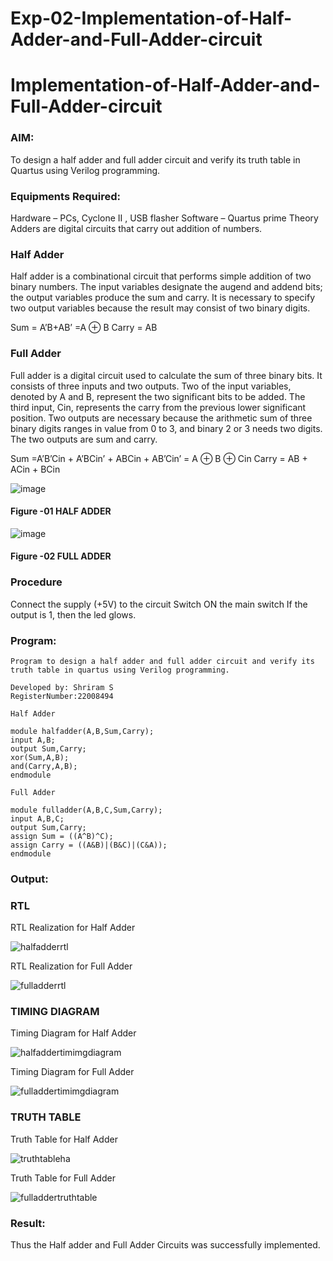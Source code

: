 # Exp-02-Implementation-of-Half-Adder-and-Full-Adder-circuit

# Implementation-of-Half-Adder-and-Full-Adder-circuit
### AIM:
To design a half adder and full adder circuit and verify its truth table in Quartus using Verilog programming.

### Equipments Required:
Hardware – PCs, Cyclone II , USB flasher
Software – Quartus prime
Theory
Adders are digital circuits that carry out addition of numbers.

### Half Adder
Half adder is a combinational circuit that performs simple addition of two binary numbers. The input variables designate the augend and addend bits; the output variables produce the sum and carry. It is necessary to specify two output variables because the result may consist of two binary digits.

Sum = A’B+AB’ =A ⊕ B Carry = AB

### Full Adder
Full adder is a digital circuit used to calculate the sum of three binary bits. It consists of three inputs and two outputs. Two of the input variables, denoted by A and B, represent the two significant bits to be added. The third input, Cin, represents the carry from the previous lower significant position. Two outputs are necessary because the arithmetic sum of three binary digits ranges in value from 0 to 3, and binary 2 or 3 needs two digits. The two outputs are sum and carry.

Sum =A’B’Cin + A’BCin’ + ABCin + AB’Cin’ = A ⊕ B ⊕ Cin Carry = AB + ACin + BCin

 ![image](https://user-images.githubusercontent.com/36288975/163552156-a13e5a56-c638-4110-97d9-8896907c8d25.png)

#### Figure -01 HALF ADDER 


![image](https://user-images.githubusercontent.com/36288975/163552057-b3547877-6d07-45b4-b7e0-bcfebfad9e1d.png)

#### Figure -02 FULL ADDER 

### Procedure

Connect the supply (+5V) to the circuit
Switch ON the main switch
If the output is 1, then the led glows.

### Program:

```
Program to design a half adder and full adder circuit and verify its truth table in quartus using Verilog programming.

Developed by: Shriram S
RegisterNumber:22008494  

Half Adder

module halfadder(A,B,Sum,Carry);
input A,B;
output Sum,Carry;
xor(Sum,A,B);
and(Carry,A,B);
endmodule

Full Adder

module fulladder(A,B,C,Sum,Carry);
input A,B,C;
output Sum,Carry;
assign Sum = ((A^B)^C);
assign Carry = ((A&B)|(B&C)|(C&A));
endmodule

```

### Output:
### RTL

RTL Realization for Half Adder

![halfadderrtl](https://user-images.githubusercontent.com/117991122/210625521-9a98f79d-bb30-41a1-8653-079f9b683941.png)

RTL Realization for Full Adder

![fulladderrtl](https://user-images.githubusercontent.com/117991122/210628659-d57a3d8a-a38f-4d3e-be9f-16c17943e678.png)


### TIMING DIAGRAM

Timing Diagram for Half Adder

![halfaddertimimgdiagram](https://user-images.githubusercontent.com/117991122/210625418-202ee9bf-82b6-4bff-b44c-7d3472823b77.jpg)

Timing Diagram for Full Adder

![fulladdertimimgdiagram](https://user-images.githubusercontent.com/117991122/210628718-a3fadcc6-7e9d-4760-94b0-86e446ad00df.png)


### TRUTH TABLE 

Truth Table for Half Adder

![truthtableha](https://user-images.githubusercontent.com/117991122/210627417-ddcddf40-ed45-43e5-93e6-c4a65f56e2f2.jpg)

Truth Table for Full Adder

![fulladdertruthtable](https://user-images.githubusercontent.com/117991122/210629188-b8fc03c6-57dd-4e76-8db7-109dc7f5980c.jpg)


### Result:

Thus the Half adder and Full Adder Circuits was successfully implemented.
